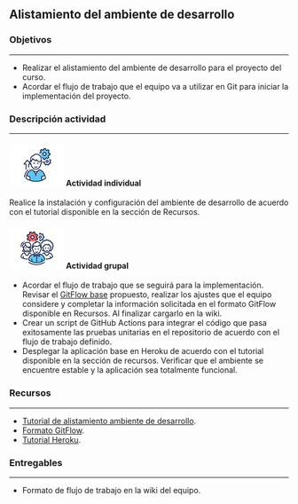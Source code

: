## Alistamiento del ambiente de desarrollo

### Objetivos

---
* Realizar el alistamiento del ambiente de desarrollo para el proyecto del curso.
* Acordar el flujo de trabajo que el equipo va a utilizar en Git para iniciar la implementación del proyecto.

### Descripción actividad

---
#### ![](./../../../assets/images/individuo.png) Actividad individual

Realice la instalación y configuración del ambiente de desarrollo de acuerdo con el tutorial disponible en la sección de Recursos.

#### ![](./../../../assets/images/grupo.png) Actividad grupal

* Acordar el flujo de trabajo que se seguirá para la implementación. Revisar el [GitFlow base](../semana3/s3_gitflow) propuesto, realizar los ajustes que el equipo considere y completar la información solicitada en el formato GitFlow disponible en Recursos. Al finalizar cargarlo en la wiki.
* Crear un script de GitHub Actions para integrar el código que pasa exitosamente las pruebas unitarias en el repositorio de acuerdo con el flujo de trabajo definido.
* Desplegar la aplicación base en Heroku de acuerdo con el tutorial disponible en la sección de recursos. Verificar que el ambiente se encuentre estable y la aplicación sea totalmente funcional.


### Recursos 

---
* [Tutorial de alistamiento ambiente de desarrollo](https://misovirtual.virtual.uniandes.edu.co/codelabs/tutorial-alistamiento/index.html#0).
* [Formato GitFlow](https://www.coursera.org/learn/procesos-de-desarrollo-agil/resources/SJjwI).
* [Tutorial Heroku](http://misovirtual.virtual.uniandes.edu.co/codelabs/despliegue-heroku/index.html#0).

### Entregables 

---
* Formato de flujo de trabajo en la wiki del equipo.
